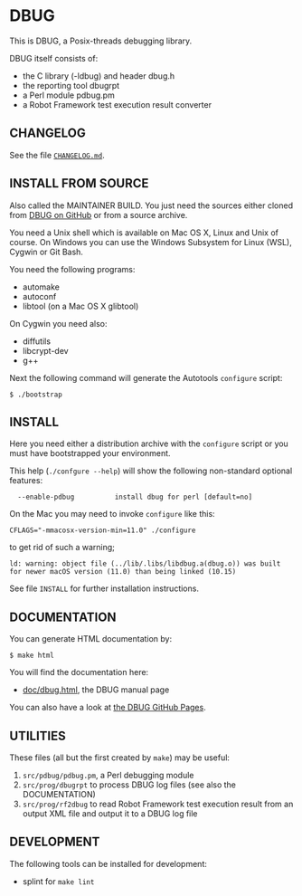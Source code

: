 # DBUG

This is DBUG, a Posix-threads debugging library.

DBUG itself consists of:
- the C library (-ldbug) and header dbug.h
- the reporting tool dbugrpt
- a Perl module pdbug.pm
- a Robot Framework test execution result converter

## CHANGELOG

See the file [`CHANGELOG.md`](CHANGELOG.md).

## INSTALL FROM SOURCE

Also called the MAINTAINER BUILD. You just need the sources either cloned from [DBUG on GitHub](https://github.com/TransferWare/dbug) or from a source archive.

You need a Unix shell which is available on Mac OS X, Linux and Unix of course.
On Windows you can use the Windows Subsystem for Linux (WSL), Cygwin or Git Bash.

You need the following programs:
- automake
- autoconf
- libtool (on a Mac OS X glibtool)

On Cygwin you need also:
- diffutils
- libcrypt-dev
- g++

Next the following command will generate the Autotools `configure` script:

```
$ ./bootstrap
```

## INSTALL

Here you need either a distribution archive with the `configure` script or you must have bootstrapped your environment.

This help (`./confgure --help`) will show the following non-standard optional features:

```
  --enable-pdbug          install dbug for perl [default=no]
``` 

On the Mac you may need to invoke `configure` like this:

```
CFLAGS="-mmacosx-version-min=11.0" ./configure
```

to get rid of such a warning;

```
ld: warning: object file (../lib/.libs/libdbug.a(dbug.o)) was built for newer macOS version (11.0) than being linked (10.15)
```

See file `INSTALL` for further installation instructions.

## DOCUMENTATION

You can generate HTML documentation by:

```
$ make html
```

You will find the documentation here:
- [doc/dbug.html](doc/dbug.html), the DBUG manual page

You can also have a look at [the DBUG GitHub Pages](https://TransferWare.github.io/dbug/).

## UTILITIES

These files (all but the first created by `make`) may be useful:
1. `src/pdbug/pdbug.pm`, a Perl debugging module
2. `src/prog/dbugrpt` to process DBUG log files (see also the DOCUMENTATION)
3. `src/prog/rf2dbug` to read Robot Framework test execution result from an output XML file and output it to a DBUG log file

## DEVELOPMENT

The following tools can be installed for development:
- splint for `make lint`
